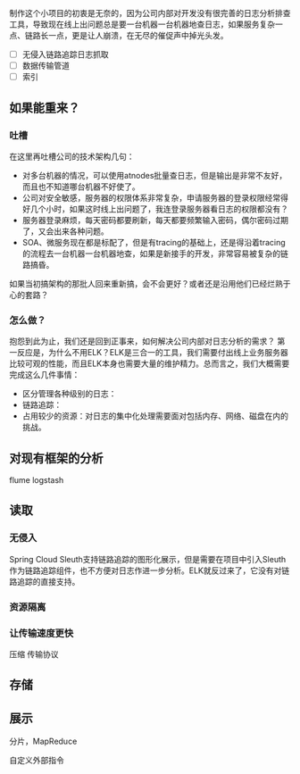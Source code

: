 
制作这个小项目的初衷是无奈的，因为公司内部对开发没有很完善的日志分析排查工具，导致现在线上出问题总是要一台机器一台机器地查日志，如果服务复杂一点、链路长一点，更是让人崩溃，在无尽的催促声中掉光头发。

* [ ] 无侵入链路追踪日志抓取
* [ ] 数据传输管道
* [ ] 索引

## 如果能重来？
### 吐槽
在这里再吐槽公司的技术架构几句：
* 对多台机器的情况，可以使用atnodes批量查日志，但是输出是非常不友好，而且也不知道哪台机器不好使了。
* 公司对安全敏感，服务器的权限体系非常复杂，申请服务器的登录权限经常得好几个小时，如果这时线上出问题了，我连登录服务器看日志的权限都没有？
* 服务器登录麻烦，每天密码都要刷新，每天都要频繁输入密码，偶尔密码过期了，又会出来各种问题。
* SOA、微服务现在都是标配了，但是有tracing的基础上，还是得沿着tracing的流程去一台机器一台机器地查，如果是新接手的开发，非常容易被复杂的链路搞昏。

如果当初搞架构的那批人回来重新搞，会不会更好？或者还是沿用他们已经烂熟于心的套路？

### 怎么做？
抱怨到此为止，我们还是回到正事来，如何解决公司内部对日志分析的需求？
第一反应是，为什么不用ELK？ELK是三合一的工具，我们需要付出线上业务服务器比较可观的性能，而且ELK本身也需要大量的维护精力。总而言之，我们大概需要完成这么几件事情：
* 区分管理各种级别的日志：
* 链路追踪：
* 占用较少的资源：对日志的集中化处理需要面对包括内存、网络、磁盘在内的挑战。


## 对现有框架的分析
flume
logstash


## 读取

### 无侵入
Spring Cloud Sleuth支持链路追踪的图形化展示，但是需要在项目中引入Sleuth作为链路追踪组件，也不方便对日志作进一步分析。ELK就反过来了，它没有对链路追踪的直接支持。

### 资源隔离

### 让传输速度更快
压缩
传输协议


## 存储


## 展示

分片，MapReduce

自定义外部指令


